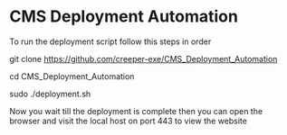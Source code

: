 # CMS Deployment Automation

To run the deployment script follow this steps in order

git clone https://github.com/creeper-exe/CMS_Deployment_Automation

cd CMS_Deployment_Automation

sudo ./deployment.sh

Now you wait till the deployment is complete then you can open the browser and visit the local host on port 443 to view the website


 
